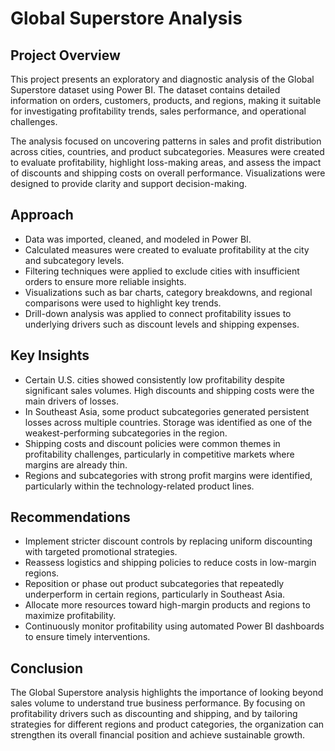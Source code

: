 # Global Superstore Analysis

## Project Overview
This project presents an exploratory and diagnostic analysis of the Global Superstore dataset using Power BI. The dataset contains detailed information on orders, customers, products, and regions, making it suitable for investigating profitability trends, sales performance, and operational challenges.

The analysis focused on uncovering patterns in sales and profit distribution across cities, countries, and product subcategories. Measures were created to evaluate profitability, highlight loss-making areas, and assess the impact of discounts and shipping costs on overall performance. Visualizations were designed to provide clarity and support decision-making.

## Approach
- Data was imported, cleaned, and modeled in Power BI.  
- Calculated measures were created to evaluate profitability at the city and subcategory levels.  
- Filtering techniques were applied to exclude cities with insufficient orders to ensure more reliable insights.  
- Visualizations such as bar charts, category breakdowns, and regional comparisons were used to highlight key trends.  
- Drill-down analysis was applied to connect profitability issues to underlying drivers such as discount levels and shipping expenses.  

## Key Insights
- Certain U.S. cities showed consistently low profitability despite significant sales volumes. High discounts and shipping costs were the main drivers of losses.  
- In Southeast Asia, some product subcategories generated persistent losses across multiple countries. Storage was identified as one of the weakest-performing subcategories in the region.  
- Shipping costs and discount policies were common themes in profitability challenges, particularly in competitive markets where margins are already thin.  
- Regions and subcategories with strong profit margins were identified, particularly within the technology-related product lines.  

## Recommendations
- Implement stricter discount controls by replacing uniform discounting with targeted promotional strategies.  
- Reassess logistics and shipping policies to reduce costs in low-margin regions.  
- Reposition or phase out product subcategories that repeatedly underperform in certain regions, particularly in Southeast Asia.  
- Allocate more resources toward high-margin products and regions to maximize profitability.  
- Continuously monitor profitability using automated Power BI dashboards to ensure timely interventions.  

## Conclusion
The Global Superstore analysis highlights the importance of looking beyond sales volume to understand true business performance. By focusing on profitability drivers such as discounting and shipping, and by tailoring strategies for different regions and product categories, the organization can strengthen its overall financial position and achieve sustainable growth.
